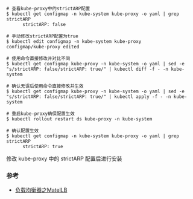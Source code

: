 ```shell
# 查看kube-proxy中的strictARP配置
$ kubectl get configmap -n kube-system kube-proxy -o yaml | grep strictARP
      strictARP: false

# 手动修改strictARP配置为true
$ kubectl edit configmap -n kube-system kube-proxy
configmap/kube-proxy edited

# 使用命令直接修改并对比不同
$ kubectl get configmap kube-proxy -n kube-system -o yaml | sed -e "s/strictARP: false/strictARP: true/" | kubectl diff -f - -n kube-system

# 确认无误后使用命令直接修改并生效
$ kubectl get configmap kube-proxy -n kube-system -o yaml | sed -e "s/strictARP: false/strictARP: true/" | kubectl apply -f - -n kube-system

# 重启kube-proxy确保配置生效
$ kubectl rollout restart ds kube-proxy -n kube-system

# 确认配置生效
$ kubectl get configmap -n kube-system kube-proxy -o yaml | grep strictARP
      strictARP: true
```

修改 kube-proxy 中的 strictARP 配置后进行安装

### 参考

- [负载均衡器之MatelLB](https://tinychen.com/20220519-k8s-06-loadbalancer-metallb/)